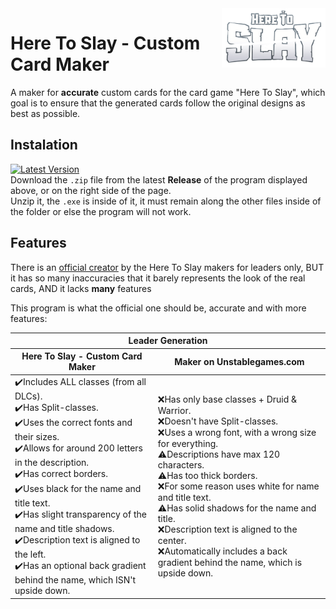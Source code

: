 <img src="HereToSlay/MenuAssets/Logo0.png" width="33%" align="right">
<h1>Here To Slay - Custom Card Maker</h1>
<p>A maker for <b>accurate</b> custom cards for the card game "Here To Slay", which goal is to ensure that the generated cards follow the original designs as best as possible.</p>

<h2>Instalation</h2>
<p>
<a href="https://github.com/Danrejk/Here-To-Slay-Card-Maker/releases/tag/v2.3"> <img alt="Latest Version" src="https://img.shields.io/badge/Latest_Version-v.2.3-green"> </a>
<br>
Download the <code>.zip</code> file from the latest <b>Release</b> of the program displayed above, or on the right side of the page.<br>
Unzip it, the <code>.exe</code> is inside of it, it must remain along the other files inside of the folder or else the program will not work.
</p>

<h2>Features</h2>
<p>There is an <a href="https://www.unstablegames.com/community-cards/here-to-slay">official creator</a> by the Here To Slay makers for leaders only, BUT it has so many inaccuracies that it barely represents the look of the real cards, AND it lacks <b>many</b> features</p>
This program is what the official one should be, accurate and with more features:
<table>
    <thead>
    <tr>
        <th colspan="2">Leader Generation</th>
    </tr>
    <tr>
        <th>Here To Slay - Custom Card Maker</td>
        <th>Maker on Unstablegames.com</th>
    </tr>
    </thead>
    <tbody>
        <tr>
            <td>
                ✔️Includes ALL classes (from all DLCs). <br>
                ✔️Has Split-classes. <br>
                ✔️Uses the correct fonts and their sizes. <br>
                ✔️Allows for around 200 letters in the description. <br>
                ✔️Has correct borders. <br>
                ✔️Uses black for the name and title text. <br>
                ✔️Has slight transparency of the name and title shadows. <br>
                ✔️Description text is aligned to the left. <br>
                ✔️Has an optional back gradient behind the name, which ISN't upside down.
            </td>
            <td>
                ❌Has only base classes + Druid & Warrior. <br>
                ❌Doesn't have Split-classes. <br>
                ❌Uses a wrong font, with a wrong size for everything. <br>
                ⚠️Descriptions have max 120 characters. <br>
                ⚠️Has too thick borders. <br>
                ❌For some reason uses white for name and title text. <br>
                ⚠️Has solid shadows for the name and title. <br>
                ❌Description text is aligned to the center. <br>
                ❌Automatically includes a back gradient behind the name, which is upside down.
            </td>
        </tr>
    </tbody>
</table>

